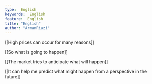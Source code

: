 ```yaml
---
type:  English
keywords:  English
feature:  English
title: "English"
author: "ArmanRiazi"
---
```

[[High prices can occur for many reasons]]

[[So what is going to happen]]

[[The market tries to anticipate what will happen]]

[[It can help me predict what might happen from a perspective in the future]]